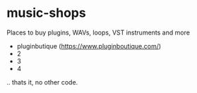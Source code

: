 # music-shops

Places to buy plugins, WAVs, loops, VST instruments and more

* pluginbutique (https://www.pluginboutique.com/)
* 2
* 3
* 4

.. thats it, no other code.
